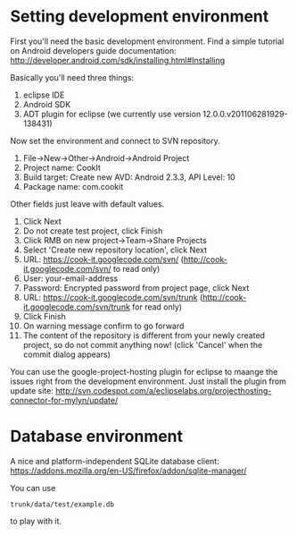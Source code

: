 # Setting development environment #

First you'll need the basic development environment. Find a simple tutorial on Android developers guide documentation: http://developer.android.com/sdk/installing.html#Installing

Basically you'll need three things:
  1. eclipse IDE
  1. Android SDK
  1. ADT plugin for eclipse (we currently use version 12.0.0.v201106281929-138431)

Now set the environment and connect to SVN repository.

  1. File->New->Other->Android->Android Project
  1. Project name: CookIt
  1. Build target: Create new AVD: Android 2.3.3, API Level: 10
  1. Package name: com.cookit

Other fields just leave with default values.

  1. Click Next
  1. Do not create test project, click Finish
  1. Click RMB on new project->Team->Share Projects
  1. Select 'Create new repository location', click Next
  1. URL: https://cook-it.googlecode.com/svn/ (http://cook-it.googlecode.com/svn/ to read only)
  1. User: your-email-address
  1. Password: Encrypted password from project page, click Next
  1. URL: https://cook-it.googlecode.com/svn/trunk (http://cook-it.googlecode.com/svn/trunk for read only)
  1. Click Finish
  1. On warning message confirm to go forward
  1. The content of the repository is different from your newly created project, so do not commit anything now! (click 'Cancel' when the commit dialog appears)

You can use the google-project-hosting plugin for eclipse to maange the issues right from the development environment. Just install the plugin from update site:
http://svn.codespot.com/a/eclipselabs.org/projecthosting-connector-for-mylyn/update/

# Database environment #

A nice and platform-independent SQLite database client:
https://addons.mozilla.org/en-US/firefox/addon/sqlite-manager/

You can use
```
trunk/data/test/example.db
```
to play with it.